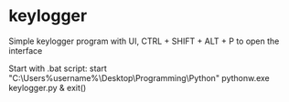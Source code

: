 # keylogger

Simple keylogger program with UI, CTRL + SHIFT + ALT + P to open the interface


Start with .bat script:
start "C:\Users\%username%\Desktop\Programming\Python\" pythonw.exe keylogger.py & exit()
